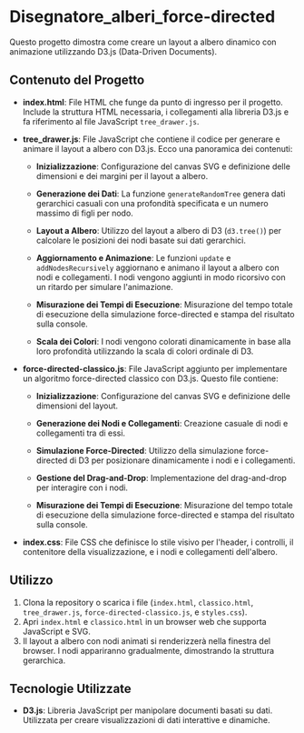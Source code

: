 # Disegnatore_alberi_force-directed

Questo progetto dimostra come creare un layout a albero dinamico con animazione utilizzando D3.js (Data-Driven Documents).

## Contenuto del Progetto

- **index.html**: File HTML che funge da punto di ingresso per il progetto. Include la struttura HTML necessaria, i collegamenti alla libreria D3.js e fa riferimento al file JavaScript `tree_drawer.js`.

- **tree_drawer.js**: File JavaScript che contiene il codice per generare e animare il layout a albero con D3.js. Ecco una panoramica dei contenuti:

  - **Inizializzazione**: Configurazione del canvas SVG e definizione delle dimensioni e dei margini per il layout a albero.

  - **Generazione dei Dati**: La funzione `generateRandomTree` genera dati gerarchici casuali con una profondità specificata e un numero massimo di figli per nodo.

  - **Layout a Albero**: Utilizzo del layout a albero di D3 (`d3.tree()`) per calcolare le posizioni dei nodi basate sui dati gerarchici.

  - **Aggiornamento e Animazione**: Le funzioni `update` e `addNodesRecursively` aggiornano e animano il layout a albero con nodi e collegamenti. I nodi vengono aggiunti in modo ricorsivo con un ritardo per simulare l'animazione.

  - **Misurazione dei Tempi di Esecuzione**: Misurazione del tempo totale di esecuzione della simulazione force-directed e stampa del risultato sulla console.

  - **Scala dei Colori**: I nodi vengono colorati dinamicamente in base alla loro profondità utilizzando la scala di colori ordinale di D3.

- **force-directed-classico.js**: File JavaScript aggiunto per implementare un algoritmo force-directed classico con D3.js. Questo file contiene:

  - **Inizializzazione**: Configurazione del canvas SVG e definizione delle dimensioni del layout.

  - **Generazione dei Nodi e Collegamenti**: Creazione casuale di nodi e collegamenti tra di essi.

  - **Simulazione Force-Directed**: Utilizzo della simulazione force-directed di D3 per posizionare dinamicamente i nodi e i collegamenti.

  - **Gestione del Drag-and-Drop**: Implementazione del drag-and-drop per interagire con i nodi.

  - **Misurazione dei Tempi di Esecuzione**: Misurazione del tempo totale di esecuzione della simulazione force-directed e stampa del risultato sulla console.

- **index.css**: File CSS che definisce lo stile visivo per l'header, i controlli, il contenitore della visualizzazione, e i nodi e collegamenti dell'albero.

## Utilizzo

1. Clona la repository o scarica i file (`index.html`, `classico.html`, `tree_drawer.js`, `force-directed-classico.js`, e `styles.css`).
2. Apri `index.html` e `classico.html` in un browser web che supporta JavaScript e SVG.
3. Il layout a albero con nodi animati si renderizzerà nella finestra del browser. I nodi appariranno gradualmente, dimostrando la struttura gerarchica.

## Tecnologie Utilizzate

- **D3.js**: Libreria JavaScript per manipolare documenti basati su dati. Utilizzata per creare visualizzazioni di dati interattive e dinamiche.

